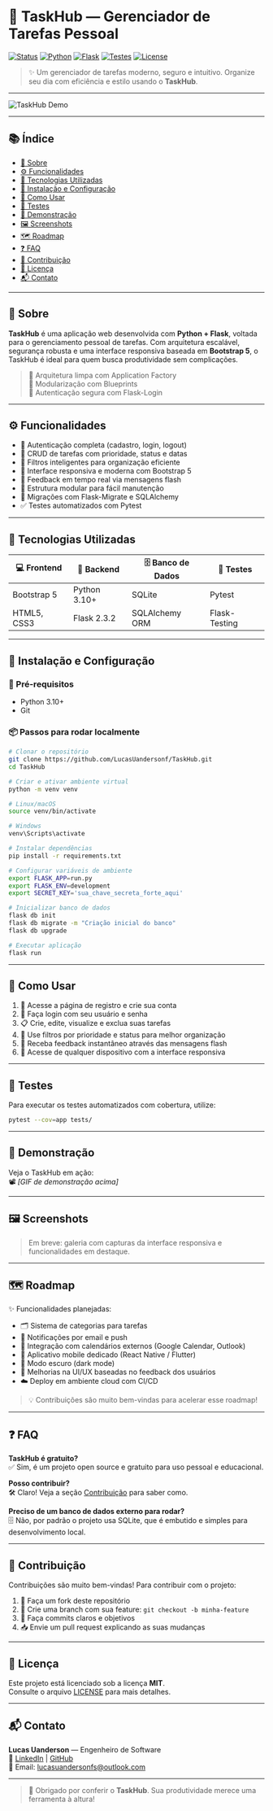 # 🚀 TaskHub — Gerenciador de Tarefas Pessoal

[![Status](https://img.shields.io/badge/status-em%20desenvolvimento-yellow)](https://github.com/LucasUandersonf/TaskHub)
[![Python](https://img.shields.io/badge/python-3.10+-blue)](https://www.python.org/)
[![Flask](https://img.shields.io/badge/flask-2.3.2-lightgrey)](https://flask.palletsprojects.com/)
[![Testes](https://img.shields.io/badge/testes-pytest-green)](https://docs.pytest.org/)
[![License](https://img.shields.io/badge/license-MIT-green)](LICENSE)

> ✨ Um gerenciador de tarefas moderno, seguro e intuitivo. Organize seu dia com eficiência e estilo usando o **TaskHub**.

---

![TaskHub Demo](https://user-images.githubusercontent.com/SEU_USUARIO/taskhub-demo.gif)

---

## 📚 Índice

- [📌 Sobre](#sobre)
- [⚙️ Funcionalidades](#funcionalidades)
- [🧪 Tecnologias Utilizadas](#tecnologias-utilizadas)
- [🚀 Instalação e Configuração](#instalação-e-configuração)
- [🧭 Como Usar](#como-usar)
- [🧪 Testes](#testes)
- [🎥 Demonstração](#demonstração)
- [🖼️ Screenshots](#screenshots)
- [🗺️ Roadmap](#roadmap)
- [❓ FAQ](#faq)
- [🤝 Contribuição](#contribuição)
- [📄 Licença](#licença)
- [📬 Contato](#contato)

---

## 📌 Sobre

**TaskHub** é uma aplicação web desenvolvida com **Python + Flask**, voltada para o gerenciamento pessoal de tarefas. Com arquitetura escalável, segurança robusta e uma interface responsiva baseada em **Bootstrap 5**, o TaskHub é ideal para quem busca produtividade sem complicações.

> 🧠 Arquitetura limpa com Application Factory  
> 🧩 Modularização com Blueprints  
> 🔐 Autenticação segura com Flask-Login

---

## ⚙️ Funcionalidades

- 🔐 Autenticação completa (cadastro, login, logout)
- 📝 CRUD de tarefas com prioridade, status e datas
- 🎯 Filtros inteligentes para organização eficiente
- 📱 Interface responsiva e moderna com Bootstrap 5
- 💬 Feedback em tempo real via mensagens flash
- 🧩 Estrutura modular para fácil manutenção
- 🔄 Migrações com Flask-Migrate e SQLAlchemy
- ✅ Testes automatizados com Pytest

---

## 🧪 Tecnologias Utilizadas

| 💻 Frontend     | 🧠 Backend      | 🗄️ Banco de Dados | 🧪 Testes        |
|----------------|----------------|-------------------|------------------|
| Bootstrap 5    | Python 3.10+   | SQLite            | Pytest           |
| HTML5, CSS3    | Flask 2.3.2    | SQLAlchemy ORM    | Flask-Testing    |

---

## 🚀 Instalação e Configuração

### 🔧 Pré-requisitos

- Python 3.10+
- Git

### 📦 Passos para rodar localmente

```bash
# Clonar o repositório
git clone https://github.com/LucasUandersonf/TaskHub.git
cd TaskHub

# Criar e ativar ambiente virtual
python -m venv venv

# Linux/macOS
source venv/bin/activate

# Windows
venv\Scripts\activate

# Instalar dependências
pip install -r requirements.txt

# Configurar variáveis de ambiente
export FLASK_APP=run.py
export FLASK_ENV=development
export SECRET_KEY='sua_chave_secreta_forte_aqui'

# Inicializar banco de dados
flask db init
flask db migrate -m "Criação inicial do banco"
flask db upgrade

# Executar aplicação
flask run
```

---

## 🧭 Como Usar

1. 📝 Acesse a página de registro e crie sua conta  
2. 🔐 Faça login com seu usuário e senha  
3. 📋 Crie, edite, visualize e exclua suas tarefas  
4. 🎯 Use filtros por prioridade e status para melhor organização  
5. 💬 Receba feedback instantâneo através das mensagens flash  
6. 📱 Acesse de qualquer dispositivo com a interface responsiva

---

## 🧪 Testes

Para executar os testes automatizados com cobertura, utilize:

```bash
pytest --cov=app tests/
```

---

## 🎥 Demonstração

Veja o TaskHub em ação:  
📽️ *[GIF de demonstração acima]*

---

## 🖼️ Screenshots

> Em breve: galeria com capturas da interface responsiva e funcionalidades em destaque.

---

## 🗺️ Roadmap

✨ Funcionalidades planejadas:

- 🗂️ Sistema de categorias para tarefas  
- 📧 Notificações por email e push  
- 📅 Integração com calendários externos (Google Calendar, Outlook)  
- 📱 Aplicativo mobile dedicado (React Native / Flutter)  
- 🌙 Modo escuro (dark mode)  
- 🎨 Melhorias na UI/UX baseadas no feedback dos usuários  
- ☁️ Deploy em ambiente cloud com CI/CD

> 💡 Contribuições são muito bem-vindas para acelerar esse roadmap!

---

## ❓ FAQ

**TaskHub é gratuito?**  
✅ Sim, é um projeto open source e gratuito para uso pessoal e educacional.

**Posso contribuir?**  
🛠️ Claro! Veja a seção [Contribuição](#contribuição) para saber como.

**Preciso de um banco de dados externo para rodar?**  
🗄️ Não, por padrão o projeto usa SQLite, que é embutido e simples para desenvolvimento local.

---

## 🤝 Contribuição

Contribuições são muito bem-vindas! Para contribuir com o projeto:

1. 🍴 Faça um fork deste repositório  
2. 🌿 Crie uma branch com sua feature: `git checkout -b minha-feature`  
3. 💬 Faça commits claros e objetivos  
4. 📥 Envie um pull request explicando as suas mudanças

---

## 📄 Licença

Este projeto está licenciado sob a licença **MIT**.  
Consulte o arquivo [LICENSE](LICENSE) para mais detalhes.

---

## 📬 Contato

**Lucas Uanderson** — Engenheiro de Software  
🔗 [LinkedIn](https://www.linkedin.com/in/SEU_USUARIO) | [GitHub](https://github.com/LucasUandersonf)  
📧 Email: lucasuandersonfs@outlook.com

---

> 💙 Obrigado por conferir o **TaskHub**. Sua produtividade merece uma ferramenta à altura!
